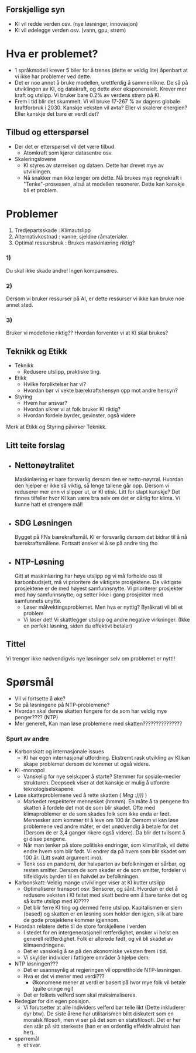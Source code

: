 
## Forskjellige syn
- KI vil redde verden osv. (nye løsninger, innovasjon)
- KI vil ødelegge verden osv. (vann, gpu, strøm)

# Hva er problemet?

- 1 språkmodell krever 5 biler for å trenes (dette er veldig lite)
	åpenbart at vi ikke har problemer ved dette. 
- Det er noe annet å bruke modellen, urettferdig å sammenlikne.
	De så på utviklingen av KI, og datakraft, og dette øker eksponensielt. Krever mer kraft og utslipp. Vi bruker bare 0.2% av verdens strøm på KI.
- Frem i tid blir det skummelt. Vi vil bruke 17-267 % av dagens globale kraftforbruk i 2030.
	Kanskje veksten vil avta? Eller vi skalerer energien? Eller kanskje det bare er verdt det?

## Tilbud og etterspørsel

- Der det er etterspørsel vil det være tilbud.
	- Atomkraft som kjører datasentre osv.
- Skaleringslovene
	- KI styres av størrelsen og dataen. Dette har drevet mye av utviklingen.
	- Nå snakker man ikke lenger om dette. Nå brukes mye regnekraft i "Tenke"-prosessen, altså at modellen resonerer. Dette kan kanskje bli et problem.
# Problemer

1) Tredjepartsskade : Klimautslipp
2) Alternativkostnad : vanne, sjeldne råmaterialer.
3) Optimal ressursbruk : Brukes maskinlæring riktig?
### 1)

Du skal ikke skade andre! Ingen kompanseres.

### 2)

Dersom vi bruker ressurser på AI, er dette ressurser vi ikke kan bruke noe annet sted.

### 3)

Bruker vi modellene riktig?? Hvordan forventer vi at KI skal brukes?

## Teknikk og Etikk

- Teknikk
	- Redusere utslipp, praktiske ting.
- Etikk
	- Hvilke forpliktelser har vi?
	- Hvordan bør vi vekte bærekraftshensyn opp mot andre hensyn?
- Styring
	- Hvem har ansvar?
	- Hvordan sikrer vi at folk bruker KI riktig?
	- Hvordan fordele byrder, gevinster, også videre

Merk at Etikk og Styring påvirker Teknikk.

## Litt teite forslag

- ## Nettonøytralitet
	Maskinlæring er bare forsvarlig dersom den er netto-nøytral. Hvordan den hjelper er ikke så viktig, så lenge tallene går opp. Dersom vi reduserer mer enn vi slipper ut, er KI etisk. 
	Litt for slapt kanskje? Det finnes tilfeller hvor KI kan være bra selv om det er dårlig for klima.
		Vi kunne hatt et strengere mål! 
- ## SDG Løsningen
	Bygget på FNs bærekraftsmål. KI er forsvarlig dersom det bidrar til å nå bærekraftsmålene. Fortsatt ønsker vi å se på andre ting tho
- ## NTP-Løsning
	Gitt at maskinlæring har høye utslipp og vi må forholde oss til karbonbudsjett, må vi prioritere de viktigste prosjektene. De viktigste prosjektene er de med høyest samfunnsnytte.
	Vi prioriterer prosjekter med høy samfunnsnytte, og setter ikke i gang prosjekter med samfunnets unytte.
	- Løser målvektingsproblemet. Men hva er nyttig? Byråkrati vil bli et problem
	- Vi løser det! Vi skattlegger utslipp og andre negative virkninger. (Ikke en perfekt løsning, siden du effektivt betaler)
## Tittel
Vi trenger ikke nødvendigvis nye løsninger selv om problemet er nytt!!

# Spørsmål

- Vil vi fortsette å øke?
- Se på løsningene på NTP-problemene?
- Hvordan skal denne skatten fungere for de som har veldig mye penger???? (NTP)
- Mer generelt, Kan man løse problemene med skatten???????????????
### Spurt av andre

- Karbonskatt og internasjonale issues
	- KI har egen internasjonal utfordring. Ekstremt rask utvikling av KI kan skape problemer dersom de kommer ut også videre.
- KI -monopol
	- Vanskelig for nye selskaper å starte? Stemmer for sosiale-medier strukturen. Deepseek viser at det kanskje er mulig å utfordre teknologiselskapene. 
- Løse skatteproblemene ved å rette skatten ( _Meg :))))_ )
	- Markedet respekterer mennesket (hmmm). En måte å ta pengene fra skatten å fordele det mot de som blir skadet. Ofte med klimaproblemer er de som skades folk som ikke enda er født. Mennesker som kommer til å leve om 100 år. Dersom vi kan løse problemene ved andre måter, er det unødvendig å betale for det (Dersom de er 3,4 ganger rikere også videre). Da blir det tvilsomt å gi disse pengene.
	- Når man tenker på store politiske endringer, som klimatiltak, vil dette endre hvem som blir født. Vi endrer da på hvem som blir skadet om 100 år. (Litt svakt argument imo).
	- Tenk oss en pandemi, der halvparten av befolkningen er sårbar, og resten smitter. Dersom de som skader er de som smitter, fordeler vi tilfeldigvis byrden til en halvdel av befolkningen.
- Karbonskatt: Veldig mange utviklinger viser at KI kutter utslipp
	- Optimaliserer transport osv. Sensorer, og sånt. Hvordan er det å redusere veksten i KI feltet med skatt bedre enn å bare tanke det og så kutte utslipp med KI????
	- Det blir ferre KI ting og dermed ferre utslipp. Kapitalismen er slem (based) og skatten er en løsning som holder den igjen, slik at bare de gode prosjektene kommer igjennom.
- Hvordan relatere dette til de store forskjellene i verden
	- I stedet for en intergenerasjonell rettferdighet, ønsker vi helst en generell rettferdighet. Folk er allerede født, og vil bli skadet av klimaendringene.
	- Det er vanskelig å se på den økonomiske veksten frem i tid.
	- Vi skylder individer i fattigere områder å hjelpe dem.
- NTP løsningen???
	- Det er usannsynlig at regjeringen vil opprettholde NTP-løsningen.
	- Hva er det vi mener med verdi???
		- Økonomene mener at verdi er basert på hvor mye folk vil betale (quite cringe ngl)
	- Det er folkets velferd som skal maksimaliseres.
- Redegjør for din egen posisjon.
	- Vi forutsetter at alle individers velferd bør telle likt (Dette inkluderer dyr btw). De siste årene har utilitarismen blitt diskutert som en moralsk filosofi, men vi ser på det som en statsfilosofi. Det er her den står på sitt sterkeste (han er en ordentlig effektiv altruist han her).
- spørremål
	- et svar.